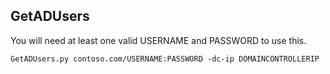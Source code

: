 ## GetADUsers

You will need at least one valid USERNAME and PASSWORD to use this. 

``GetADUsers.py contoso.com/USERNAME:PASSWORD -dc-ip DOMAINCONTROLLERIP``
